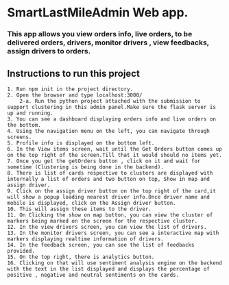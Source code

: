 # SmartLastMileAdmin Web app.

###  This app allows you view orders info, live orders, to be delivered orders, drivers, monitor drivers , view feedbacks, assign drivers to orders.

## Instructions to run this project

    1. Run npm init in the project directory.
    2. Open the browser and type localhost:3000/
        2-a. Run the python project attached with the submission to support clustering in this admin panel.Make sure the flask server is up and running.
    3. You can see a dashboard displaying orders info and live orders on the bottom.
    4. Using the navigation menu on the left, you can navigate through screens.
    5. Profile info is displayed on the bottom left.
    6. In the View items screen, wait until the Get Orders button comes up on the top right of the screen.Till that it would should no items yet.
    7. Once you get the getOrders button , click on it and wait for sometime (Clustering is being done in the backend).
    8. There is list of cards respective to clusters are displayed with internally a list of orders and two button on top, Show in map and assign driver.
    9. Click on the assign driver button on the top right of the card,it will show a popup loading nearest driver info.Once driver name and mobile is displayed, click on the Assign driver button.
    10. This will assign these items to the driver.
    11. On Clicking the show on map button, you can view the cluster of markers being marked on the screen for the respective cluster.
    12. In the view drivers screen, you can view the list of drivers.
    13. In the monitor drivers screen, you can see a interactive map with markers displaying realtime information of drivers.
    14. In the feedback screen, you can see the list of feedbacks provided.
    15. On the top right, there is analytics button.
    16. Clicking on that will use sentiment analysis engine on the backend with the text in the list displayed and displays the percentage of positive , negative and neutral sentiments on the cards.
     
